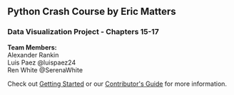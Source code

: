 ## Python Crash Course by Eric Matters
### Data Visualization Project - Chapters 15-17

**Team Members:**  
Alexander Rankin<br>
Luis Paez @luispaez24<br>
Ren White @SerenaWhite<br>

Check out [Getting Started][getting-started] or our [Contributor's Guide][contributor-guide] for more information.

[contributor-guide]: https://github.com/DataVis3/datavis/blob/master/CONTRIBUTER.md
[getting-started]: https://github.com/DataVis3/datavis/blob/master/GETTING_STARTED.md